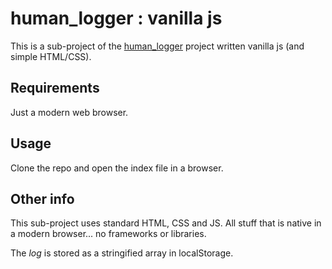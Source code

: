 # human_logger : vanilla js #

This is a sub-project of the [human_logger](../../../) project written vanilla js (and simple HTML/CSS).

## Requirements ##

Just a modern web browser.

## Usage ##

Clone the repo and open the index file in a browser.

## Other info ##

This sub-project uses standard HTML, CSS and JS. All stuff that is native in a modern browser... no frameworks or libraries.

The _log_ is stored as a stringified array in localStorage.